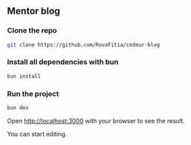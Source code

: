 ## Mentor blog

### Clone the repo 

```bash
git clone https://github.com/RovaFitia/codeur-blog
```

### Install all dependencies with bun

```bash
bun install
``` 

### Run the project

```bash
bun dev
```

Open [http://localhost:3000](http://localhost:3000) with your browser to see the result.

You can start editing.